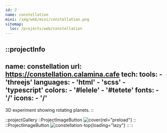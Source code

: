 ```yaml
---
id: 2
name: constellation
mini: /img/web/mini/constellation.png
sitemap:
  loc: /projects/web/constellation
---
```


::projectInfo
---
name: constellation
url: https://constellation.calamina.cafe
tech: 
    tools:
      - 'threejs'
    languages:
      - 'html'
      - 'scss'
      - 'typescript'
    colors:
      - '#lelele'
      - '#tetete'
    fonts:
      - '/'
    icons:
      - '/'
---
3D experiment showing rotating planets.
::

::projectGallery
  ::ProjectImageButton
    ![cover](/img/web/constellation.png){rel="preload"}
  ::
  ::ProjectImageButton
    ![constellation-top](/img/web/constellation/constellation-top.png){loading="lazy"}
  ::
::

<!-- ::projectFeatures
"3D scene you can rotate",
"Random movements for each planet"
:: -->